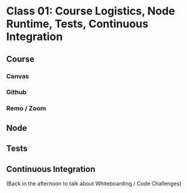 # Class 01: Course Logistics, Node Runtime, Tests, Continuous Integration

## Course

### Canvas

### Github

### Remo / Zoom

## Node

## Tests

## Continuous Integration

(Back in the afternoon to talk about Whiteboarding / Code Challenges)
